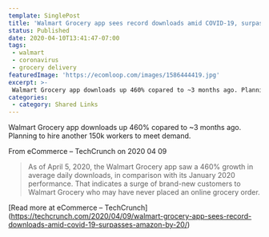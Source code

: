 ```yaml
---
template: SinglePost
title: 'Walmart Grocery app sees record downloads amid COVID-19, surpasses Amazon by 20%'
status: Published
date: 2020-04-10T13:41:47-07:00
tags:
 - walmart
 - coronavirus
 - grocery delivery
featuredImage: 'https://ecomloop.com/images/1586444419.jpg'
excerpt: >-
 Walmart Grocery app downloads up 460% copared to ~3 months ago. Planning to hire another 150k workers to meet demand.
categories:
 - category: Shared Links
---
```

Walmart Grocery app downloads up 460% copared to ~3 months ago. Planning to hire another 150k workers to meet demand.

From eCommerce – TechCrunch on 2020 04 09
> As of April 5, 2020, the Walmart Grocery app saw a 460% growth in average daily downloads, in comparison with its January 2020 performance. That indicates a surge of brand-new customers to Walmart Grocery who may have never placed an online grocery order.

[Read more at eCommerce – TechCrunch] (https://techcrunch.com/2020/04/09/walmart-grocery-app-sees-record-downloads-amid-covid-19-surpasses-amazon-by-20/)
